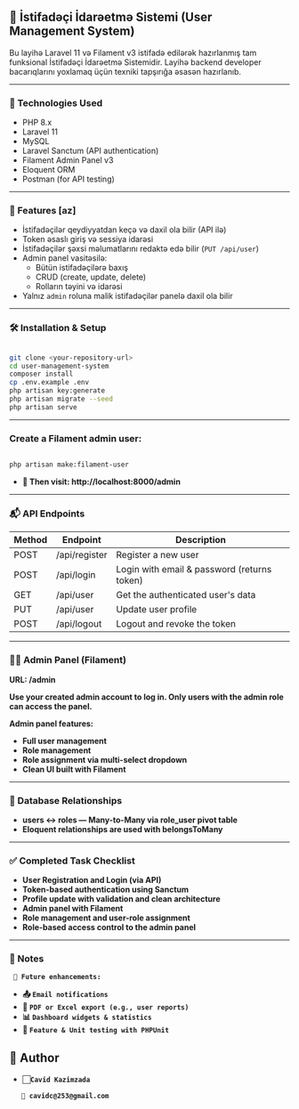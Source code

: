 ## 👥 İstifadəçi İdarəetmə Sistemi (User Management System)
Bu layihə Laravel 11 və Filament v3 istifadə edilərək hazırlanmış tam funksional İstifadəçi İdarəetmə Sistemidir. Layihə backend developer bacarıqlarını yoxlamaq üçün texniki tapşırığa əsasən hazırlanıb.

---

### 📌 Technologies Used

- PHP 8.x
- Laravel 11
- MySQL
- Laravel Sanctum (API authentication)
- Filament Admin Panel v3
- Eloquent ORM
- Postman (for API testing)

---

### 🔐 Features [az]

- İstifadəçilər qeydiyyatdan keçə və daxil ola bilir (API ilə)
- Token əsaslı giriş və sessiya idarəsi
- İstifadəçilər şəxsi məlumatlarını redaktə edə bilir (`PUT /api/user`)
- Admin panel vasitəsilə:
    - Bütün istifadəçilərə baxış
    - CRUD (create, update, delete)
    - Rolların təyini və idarəsi
- Yalnız `admin` roluna malik istifadəçilər panelə daxil ola bilir

---

### 🛠 Installation & Setup

```bash

git clone <your-repository-url>
cd user-management-system
composer install
cp .env.example .env
php artisan key:generate
php artisan migrate --seed
php artisan serve
```
---

###  Create a Filament admin user:
```bash

php artisan make:filament-user
```

- 📍<b> Then visit: 
 http://localhost:8000/admin

---
### 📬 API Endpoints

| Method | Endpoint        | Description                                |
|--------|-----------------|--------------------------------------------|
| POST   | /api/register   | Register a new user                        |
| POST   | /api/login      | Login with email & password (returns token)|
| GET    | /api/user       | Get the authenticated user's data          |
| PUT    | /api/user       | Update user profile                        |
| POST   | /api/logout     | Logout and revoke the token                |

---

### 🧑‍💼 Admin Panel (Filament)

URL: /admin

Use your created admin account to log in.
Only users with the admin role can access the panel.

Admin panel features:
- Full user management
- Role management
- Role assignment via multi-select dropdown
- Clean UI built with Filament

---

### 🔗 Database Relationships
- users ↔ roles — Many-to-Many via role_user pivot table
- Eloquent relationships are used with belongsToMany
---

### ✅ Completed Task Checklist
- User Registration and Login (via API)
- Token-based authentication using Sanctum
- Profile update with validation and clean architecture
- Admin panel with Filament
- Role management and user-role assignment
- Role-based access control to the admin panel
 
---

### 📝 Notes
   ` 🚀 Future enhancements:`
- 📤 `Email notifications`
- 📄 `PDF or Excel export (e.g., user reports)`
- 📊 `Dashboard widgets & statistics`
- 🧪 `Feature & Unit testing with PHPUnit`

## 👤 Author

- 🏻`Cavid Kazimzada`
```
   📧 cavidc@253@gmail.com
